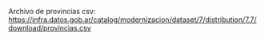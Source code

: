 Archivo de provincias csv: https://infra.datos.gob.ar/catalog/modernizacion/dataset/7/distribution/7.7/download/provincias.csv

